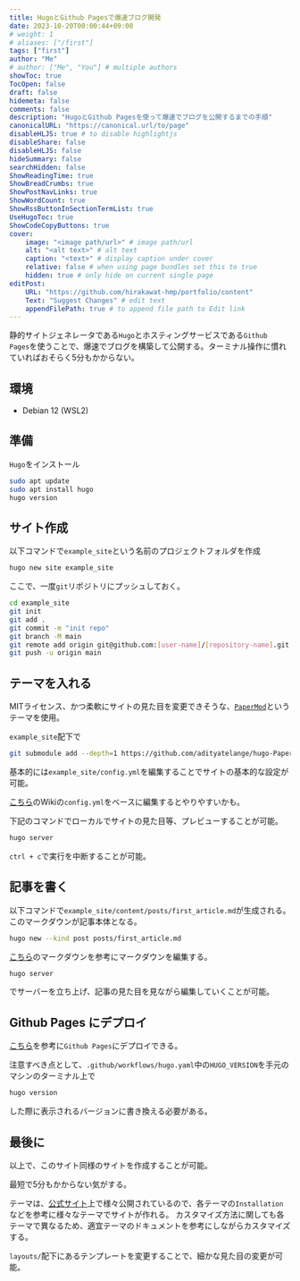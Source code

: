 ```yaml
---
title: HugoとGithub Pagesで爆速ブログ開発
date: 2023-10-20T00:00:44+09:00
# weight: 1
# aliases: ["/first"]
tags: ["first"]
author: "Me"
# author: ["Me", "You"] # multiple authors
showToc: true
TocOpen: false
draft: false
hidemeta: false
comments: false
description: "HugoとGithub Pagesを使って爆速でブログを公開するまでの手順"
canonicalURL: "https://canonical.url/to/page"
disableHLJS: true # to disable highlightjs
disableShare: false
disableHLJS: false
hideSummary: false
searchHidden: false
ShowReadingTime: true
ShowBreadCrumbs: true
ShowPostNavLinks: true
ShowWordCount: true
ShowRssButtonInSectionTermList: true
UseHugoToc: true
ShowCodeCopyButtons: true
cover:
    image: "<image path/url>" # image path/url
    alt: "<alt text>" # alt text
    caption: "<text>" # display caption under cover
    relative: false # when using page bundles set this to true
    hidden: true # only hide on current single page
editPost:
    URL: "https://github.com/hirakawat-hmp/portfolio/content"
    Text: "Suggest Changes" # edit text
    appendFilePath: true # to append file path to Edit link
---
```


静的サイトジェネレータである`Hugo`とホスティングサービスである`Github Pages`を使うことで、爆速でブログを構築して公開する。ターミナル操作に慣れていればおそらく5分もかからない。

## 環境
* Debian 12 (WSL2)

## 準備
`Hugo`をインストール
```bash
sudo apt update
sudo apt install hugo
hugo version
```

## サイト作成
以下コマンドで`example_site`という名前のプロジェクトフォルダを作成
```bash
hugo new site example_site
```
ここで、一度`git`リポジトリにプッシュしておく。
```bash
cd example_site
git init
git add .
git commit -m "init repo"
git branch -M main
git remote add origin git@github.com:[user-name]/[repository-name].git
git push -u origin main
```

## テーマを入れる
MITライセンス、かつ柔軟にサイトの見た目を変更できそうな、[`PaperMod`](https://github.com/adityatelange/hugo-PaperMod)というテーマを使用。

`example_site`配下で
```bash
git submodule add --depth=1 https://github.com/adityatelange/hugo-PaperMod.git themes/PaperMod
```
基本的には`example_site/config.yml`を編集することでサイトの基本的な設定が可能。

[こちら](https://github.com/adityatelange/hugo-PaperMod/wiki/Installation)のWikiの`config.yml`をベースに編集するとやりやすいかも。

下記のコマンドでローカルでサイトの見た目等、プレビューすることが可能。
```bash
hugo server
```
`ctrl + c`で実行を中断することが可能。

## 記事を書く
以下コマンドで`example_site/content/posts/first_article.md`が生成される。
このマークダウンが記事本体となる。
```bash
hugo new --kind post posts/first_article.md
```
[こちら](https://github.com/adityatelange/hugo-PaperMod/wiki/Installation#sample-pagemd)のマークダウンを参考にマークダウンを編集する。
```bash
hugo server
```
でサーバーを立ち上げ、記事の見た目を見ながら編集していくことが可能。

## Github Pages にデプロイ
[こちら](https://gohugo.io/hosting-and-deployment/hosting-on-github/)を参考に`Github Pages`にデプロイできる。

注意すべき点として、`.github/workflows/hugo.yaml`中の`HUGO_VERSION`を手元のマシンのターミナル上で
```bash
hugo version
```
した際に表示されるバージョンに書き換える必要がある。

## 最後に
以上で、このサイト同様のサイトを作成することが可能。

最短で5分もかからない気がする。

テーマは、[公式サイト](https://themes.gohugo.io/)上で様々公開されているので、各テーマの`Installation`などを参考に様々なテーマでサイトが作れる。
カスタマイズ方法に関しても各テーマで異なるため、適宜テーマのドキュメントを参考にしながらカスタマイズする。

`layouts/`配下にあるテンプレートを変更することで、細かな見た目の変更が可能。
